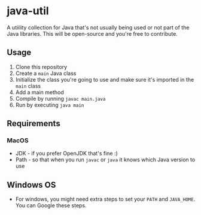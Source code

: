 # java-util
A utiility collection for Java that's not usually being used or not part of the Java libraries. This will be open-source and you're free to contribute.
## Usage
1. Clone this repository
2. Create a `main` Java class
3. Initialize the class you're going to use and make sure it's imported in the `main` class
4. Add a main method
5. Compile by running `javac main.java`
6. Run by executing `java main`

## Requirements
### MacOS
- JDK - if you prefer OpenJDK that's fine :)
- Path - so that when you run `javac` or `java` it knows which Java version to use

## Windows OS
- For windows, you might need extra steps to set your `PATH` and `JAVA_HOME`. You can Google these steps.
